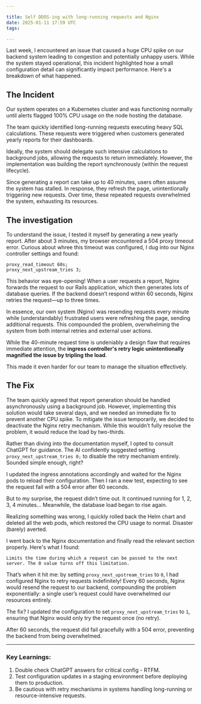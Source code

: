 ```yaml
---

title: Self DDOS-ing with long-running requests and Nginx 
date: 2025-01-11 17:59 UTC
tags: 

---
```


Last week, I encountered an issue that caused a huge CPU spike on our backend system leading to congestion and potentially unhappy users. 
While the system stayed operational, this incident highlighted how a small configuration detail can significantly impact performance. 
Here's a breakdown of what happened. 


## The Incident

Our system operates on a Kubernetes cluster and was functioning normally until alerts flagged 100% CPU usage on the node hosting the database.

The team quickly identified long-running requests executing heavy SQL calculations. These requests were triggered when customers generated yearly reports for their dashboards.

Ideally, the system should delegate such intensive calculations to background jobs, allowing the requests to return immediately. 
However, the implementation was building the report synchronously (within the request lifecycle).

Since generating a report can take up to 40 minutes, users often assume the system has stalled. 
In response, they refresh the page, unintentionally triggering new requests. Over time, these repeated requests overwhelmed the system, exhausting its resources.


## The investigation

To understand the issue, I tested it myself by generating a new yearly report. After about 3 minutes, my browser encountered a 504 proxy timeout error.
Curious about whree this timeout was configured, I dug into our Nginx controller settings and found: 

```
proxy_read_timeout 60s;
proxy_next_upstream_tries 3;
```

This behavior was eye-opening! When a user requests a report, Nginx forwards the request to our Rails application, 
which then generates lots of database queries. If the backend doesn’t respond within 60 seconds, Nginx retries the request—up to three times.


In essence, our own system (Nginx) was resending requests every minute while (understandably) frustrated users were refreshing the page, sending additional requests. 
This compounded the problem, overwhelming the system from both internal retries and external user actions.

While the 40-minute request time is undeniably a design flaw that requires immediate attention, 
the **ingress controller's retry logic unintentionally magnified the issue by tripling the load**. 

This made it even harder for our team to manage the situation effectively.


## The Fix

The team quickly agreed that report generation should be handled asynchronously using a background job. 
However, implementing this solution would take several days, and we needed an immediate fix to prevent another CPU spike. 
To mitigate the issue temporarily, we decided to deactivate the Nginx retry mechanism. 
While this wouldn’t fully resolve the problem, it would reduce the load by two-thirds.

Rather than diving into the documentation myself, I opted to consult ChatGPT for guidance. 
The AI confidently suggested setting `proxy_next_upstream_tries 0;` to disable the retry mechanism entirely. 
Sounded simple enough, right?

I updated the ingress annotations accordingly and waited for the Nginx pods to reload their configuration. 
Then I ran a new test, expecting to see the request fail with a 504 error after 60 seconds. 

But to my surprise, the request didn’t time out. It continued running for 1, 2, 3, 4 minutes... 
Meanwhile, the database load began to rise again.

Realizing something was wrong, I quickly rolled back the Helm chart and deleted all the web pods, which restored the CPU usage to normal. 
Disaster (barely) averted.

I went back to the Nginx documentation and finally read the relevant section properly. Here's what I found:

```
Limits the time during which a request can be passed to the next server. The 0 value turns off this limitation.
```

That’s when it hit me: by setting `proxy_next_upstream_tries` to `0`, I had configured Nginx to retry requests indefinitely! 
Every 60 seconds, Nginx would resend the request to our backend, compounding the problem exponentially: a single user’s request could have overwhelmed our resources entirely.

The fix? I updated the configuration to set `proxy_next_upstream_tries` to `1`, ensuring that Nginx would only try the request once (no retry). 

After 60 seconds, the request did fail gracefully with a 504 error, preventing the backend from being overwhelmed.

---

### Key Learnings:

1. Double check ChatGPT answers for critical config - RTFM.
2. Test configuration updates in a staging environment before deploying them to production.
3. Be cautious with retry mechanisms in systems handling long-running or resource-intensive requests.


